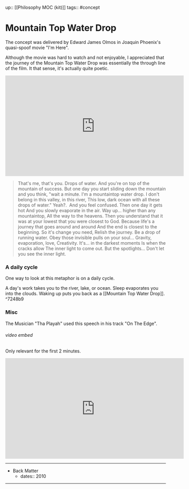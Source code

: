 up:: [[Philosophy MOC (kit)]]
tags:: #concept 

# Mountain Top Water Drop
The concept was delivered by Edward James Olmos in Joaquin Phoenix's quasi-spoof movie "I'm Here". 

Although the movie was hard to watch and not enjoyable, I appreciated that the journey of the Mountain Top Water Drop was essentially the through line of the film. It that sense, it's actually quite poetic.

<iframe width="560" height="315" src="https://www.youtube.com/embed/05bFb1J6kzI" title="YouTube video player" frameborder="0" allow="accelerometer; autoplay; clipboard-write; encrypted-media; gyroscope; picture-in-picture" allowfullscreen></iframe>

> That's me, that's you. Drops of water. And you're on top of the mountain of success. But one day you start sliding down the mountain and you think, "wait a minute. I'm a mountaintop water drop. I don't belong in this valley, in this river, This low, dark ocean with all these drops of water." Yeah?.  And you feel confused. Then one day it gets hot And you slowly evaporate in the air. Way up... higher than any mountaintop, All the way to the heavens. Then you understand that it was at your lowest that you were closest to God. Because life's a journey that goes around and around And the end is closest to the beginning. So it's change you need, Relish the journey. Be a drop of running water. Obey those invisible pulls on your soul... Gravity, evaporation, love, Creativity. It's... in the darkest moments Is when the cracks allow The inner light to come out. But the spotlights... Don't let you see the inner light.

### A daily cycle
One way to look at this metaphor is on a daily cycle.

A day's work takes you to the river, lake, or ocean. Sleep evaporates you into the clouds. Waking up puts you back as a [[Mountain Top Water Drop]]. ^7248b9

### Misc
The Musician "Tha Playah" used this speech in his track "On The Edge".

###### video embed
Only relevant for the first 2 minutes.
<iframe width="560" height="315" src="https://www.youtube.com/embed/Xtkn3vqHCTE" title="YouTube video player" frameborder="0" allow="accelerometer; autoplay; clipboard-write; encrypted-media; gyroscope; picture-in-picture" allowfullscreen></iframe>

---

- Back Matter
	- dates:: 2010

---